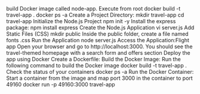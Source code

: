 build Docker image called node-app. Execute from root
docker build -t travel-app .
docker ps -a
Create a Project Directory:
mkdir travel-app
cd travel-app
Initialize the Node.js Project
npm init -y
Install the express package:
npm install express
Create the Node.js Application
vi server.js
Add Static Files (CSS)
mkdir public
Inside the public folder, create a file named fonts .css
Run the Application
node server.js
Access the Application:Flight app
Open your browser and go to http://localhost:3000. You should see the travel-themed homepage with a search form and offers section
Deploy the app using Docker
Create a Dockerfile:
Build the Docker Image:
Run the following command to build the Docker image
docker build -t travel-app .
Check the status of your containers
docker ps -a
Run the Docker Container:
Start a container from the image and map port 3000 in the container to port 49160
docker run -p 49160:3000 travel-app

